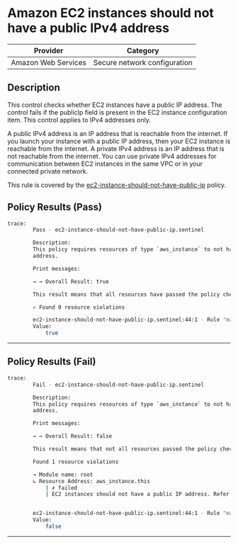 # Amazon EC2 instances should not have a public IPv4 address

| Provider            |             Category           |
| ------------------- |  ----------------------------  |
| Amazon Web Services |  Secure network configuration  |

## Description

This control checks whether EC2 instances have a public IP address. The control fails if the publicIp field is present in the EC2 instance configuration item. This control applies to IPv4 addresses only.

A public IPv4 address is an IP address that is reachable from the internet. If you launch your instance with a public IP address, then your EC2 instance is reachable from the internet. A private IPv4 address is an IP address that is not reachable from the internet. You can use private IPv4 addresses for communication between EC2 instances in the same VPC or in your connected private network.

This rule is covered by the [ec2-instance-should-not-have-public-ip](https://github.com/hashicorp/policy-library-FSBP-Policy-Set-for-AWS-Terraform/blob/main/policies/ec2/ec2-instance-should-not-have-public-ip.sentinel) policy.

## Policy Results (Pass)

```bash
trace:
        Pass - ec2-instance-should-not-have-public-ip.sentinel

        Description:
        This policy requires resources of type `aws_instance` to not have a public IP
        address.

        Print messages:

        → → Overall Result: true

        This result means that all resources have passed the policy check for the policy ec2-instance-should-not-have-public-ip.

        ✓ Found 0 resource violations

        ec2-instance-should-not-have-public-ip.sentinel:44:1 - Rule "main"
        Value:
            true
```

---

## Policy Results (Fail)

```bash
trace:
        Fail - ec2-instance-should-not-have-public-ip.sentinel

        Description:
        This policy requires resources of type `aws_instance` to not have a public IP
        address.

        Print messages:

        → → Overall Result: false

        This result means that not all resources passed the policy check and the protected behavior is not allowed for the policy ec2-instance-should-not-have-public-ip.

        Found 1 resource violations

        → Module name: root
        ↳ Resource Address: aws_instance.this
            | ✗ failed
            | EC2 instances should not have a public IP address. Refer to https://docs.aws.amazon.com/securityhub/latest/userguide/ec2-controls.html#ec2-9 for more details.


        ec2-instance-should-not-have-public-ip.sentinel:44:1 - Rule "main"
        Value:
            false
```

---

